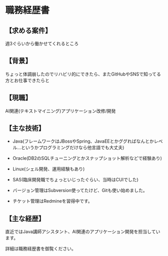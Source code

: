 # 職務経歴書

## 【求める案件】

週3ぐらいから働かせてくれるところ

## 【背景】

ちょっと体調崩したのでリハビリ的にできたら、またGitHubやSNSで知ってる方とお仕事できたらと

## 【現職】

AI関連(テキストマイニング)アプリケーション改修/開発

## 【主な技術】

* Java(フレームワークはJBossやSpring、JavaEEとかググればなんとかレベル…というかプログラミングだけなら他言語でも大丈夫)

* Oracle(DB2のSQLチューニングとかスナップショット解析などで経験あり)  

* Linux(シェル開発、運用経験もあり)  

* SAS(臨床開発職でちょっといじったぐらい、当時はCUIでした)  

* バージョン管理はSubversion使ってたけど、Gitも使い始めました。  

* チケット管理はRedmineを習得中です。

## 【主な経歴】

直近ではJava講師アシスタント、AI関連のアプリケーション開発を担当しています。

詳細は職務経歴書を御覧ください。
